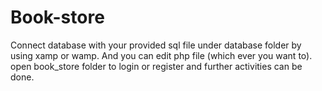 # Book-store

Connect database with your provided sql file under database folder by using xamp or wamp.
And you can edit php file (which ever you want to).
open book_store folder to login or register and further activities can be done.
